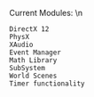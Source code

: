 Current Modules: \n

```Current Modules
DirectX 12
PhysX
XAudio
Event Manager
Math Library
SubSystem 
World Scenes
Timer functionality
```
